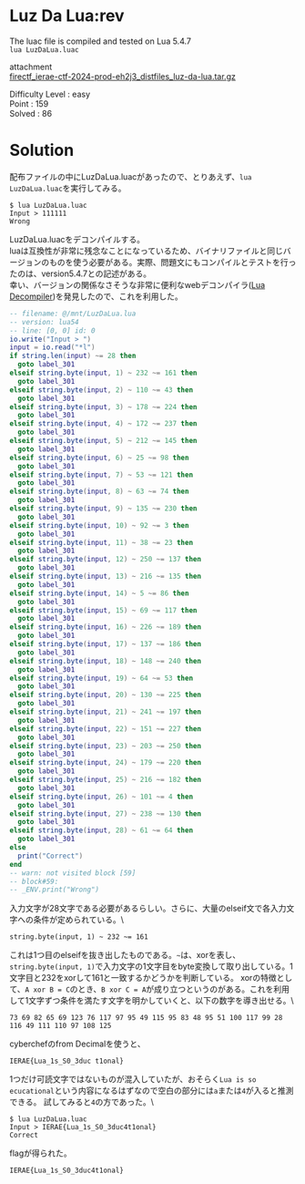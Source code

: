 # Luz Da Lua:rev

The luac file is compiled and tested on Lua 5.4.7\
`lua LuzDaLua.luac`

attachment\
[firectf_ierae-ctf-2024-prod-eh2j3_distfiles_luz-da-lua.tar.gz]()

Difficulty Level : easy\
Point : 159\
Solved : 86

# Solution
配布ファイルの中にLuzDaLua.luacがあったので、とりあえず、`lua LuzDaLua.luac`を実行してみる。
```
$ lua LuzDaLua.luac
Input > 111111
Wrong
```
LuzDaLua.luacをデコンパイルする。\
luaは互換性が非常に残念なことになっているため、バイナリファイルと同じバージョンのものを使う必要がある。実際、問題文にもコンパイルとテストを行ったのは、version5.4.7との記述がある。\
幸い、バージョンの関係なさそうな非常に便利なwebデコンパイラ([Lua Decompiler](https://luadec.metaworm.site/))を発見したので、これを利用した。
```lua
-- filename: @/mnt/LuzDaLua.lua
-- version: lua54
-- line: [0, 0] id: 0
io.write("Input > ")
input = io.read("*l")
if string.len(input) ~= 28 then
  goto label_301
elseif string.byte(input, 1) ~ 232 ~= 161 then
  goto label_301
elseif string.byte(input, 2) ~ 110 ~= 43 then
  goto label_301
elseif string.byte(input, 3) ~ 178 ~= 224 then
  goto label_301
elseif string.byte(input, 4) ~ 172 ~= 237 then
  goto label_301
elseif string.byte(input, 5) ~ 212 ~= 145 then
  goto label_301
elseif string.byte(input, 6) ~ 25 ~= 98 then
  goto label_301
elseif string.byte(input, 7) ~ 53 ~= 121 then
  goto label_301
elseif string.byte(input, 8) ~ 63 ~= 74 then
  goto label_301
elseif string.byte(input, 9) ~ 135 ~= 230 then
  goto label_301
elseif string.byte(input, 10) ~ 92 ~= 3 then
  goto label_301
elseif string.byte(input, 11) ~ 38 ~= 23 then
  goto label_301
elseif string.byte(input, 12) ~ 250 ~= 137 then
  goto label_301
elseif string.byte(input, 13) ~ 216 ~= 135 then
  goto label_301
elseif string.byte(input, 14) ~ 5 ~= 86 then
  goto label_301
elseif string.byte(input, 15) ~ 69 ~= 117 then
  goto label_301
elseif string.byte(input, 16) ~ 226 ~= 189 then
  goto label_301
elseif string.byte(input, 17) ~ 137 ~= 186 then
  goto label_301
elseif string.byte(input, 18) ~ 148 ~= 240 then
  goto label_301
elseif string.byte(input, 19) ~ 64 ~= 53 then
  goto label_301
elseif string.byte(input, 20) ~ 130 ~= 225 then
  goto label_301
elseif string.byte(input, 21) ~ 241 ~= 197 then
  goto label_301
elseif string.byte(input, 22) ~ 151 ~= 227 then
  goto label_301
elseif string.byte(input, 23) ~ 203 ~= 250 then
  goto label_301
elseif string.byte(input, 24) ~ 179 ~= 220 then
  goto label_301
elseif string.byte(input, 25) ~ 216 ~= 182 then
  goto label_301
elseif string.byte(input, 26) ~ 101 ~= 4 then
  goto label_301
elseif string.byte(input, 27) ~ 238 ~= 130 then
  goto label_301
elseif string.byte(input, 28) ~ 61 ~= 64 then
  goto label_301
else
  print("Correct")
end
-- warn: not visited block [59]
-- block#59:
-- _ENV.print("Wrong")
```
入力文字が28文字である必要があるらしい。さらに、大量のelseif文で各入力文字への条件が定められている。\
```
string.byte(input, 1) ~ 232 ~= 161
```
これは1つ目のelseifを抜き出したものである。`~`は、xorを表し、`string.byte(input, 1)`で入力文字の1文字目をbyte変換して取り出している。1文字目と232をxorして161と一致するかどうかを判断している。
xorの特徴として、`A xor B = C`のとき、`B xor C = A`が成り立つというのがある。これを利用して1文字ずつ条件を満たす文字を明かしていくと、以下の数字を導き出せる。\
```
73 69 82 65 69 123 76 117 97 95 49 115 95 83 48 95 51 100 117 99 28 116 49 111 110 97 108 125
```
cyberchefのfrom Decimalを使うと、
```
IERAE{Lua_1s_S0_3duc t1onal}
```
1つだけ可読文字ではないものが混入していたが、おそらく`Lua is so ecucational`という内容になるはずなので空白の部分には`a`または`4`が入ると推測できる。
試してみると`4`の方であった。\
```
$ lua LuzDaLua.luac
Input > IERAE{Lua_1s_S0_3duc4t1onal}
Correct
```
flagが得られた。

`IERAE{Lua_1s_S0_3duc4t1onal}`
